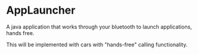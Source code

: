 # AppLauncher
A java application that works through your bluetooth to launch applications, hands free. 

This will be implemented with cars with "hands-free" calling functionality. 

